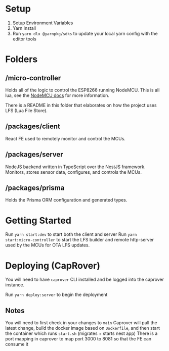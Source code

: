 # Setup

1. Setup Environment Variables
2. Yarn Install
3. Run `yarn dlx @yarnpkg/sdks` to update your local yarn config with the editor tools

# Folders

## /micro-controller

Holds all of the logic to control the ESP8266 running NodeMCU. This is all lua, see the [NodeMCU docs](https://nodemcu.readthedocs.io) for more information.

There is a README in this folder that elaborates on how the project uses LFS (Lua File Store).

## /packages/client

React FE used to remotely monitor and control the MCUs.

## /packages/server

NodeJS backend written in TypeScript over the NestJS framework. Monitors, stores sensor data, configures, and controls the MCUs.

## /packages/prisma

Holds the Prisma ORM configuration and generated types.

# Getting Started

Run `yarn start:dev` to start both the client and server
Run `yarn start:micro-controller` to start the LFS builder and remote http-server used by the MCUs for OTA LFS updates.

# Deploying (CapRover)

You will need to have `caprover` CLI installed and be logged into the caprover instance.

Run `yarn deploy:server` to begin the deployment

## Notes

You will need to first check in your changes to `main`
Caprover will pull the latest change, build the docker image based on `Dockerfile`, and then start the container which runs `start.sh` (migrates + starts nest app)
There is a port mapping in caprover to map port 3000 to 8081 so that the FE can consume it
